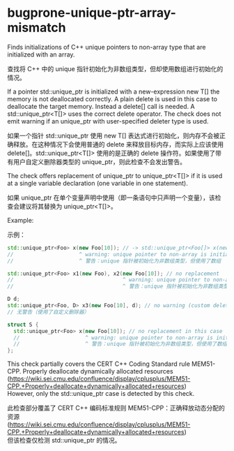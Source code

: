 # bugprone-unique-ptr-array-mismatch

Finds initializations of C++ unique pointers to non-array type that are initialized with an array.

查找将 C++ 中的 unique 指针初始化为非数组类型，但却使用数组进行初始化的情况。

If a pointer std::unique_ptr<T> is initialized with a new-expression new T[] the memory is not deallocated correctly. A plain delete is used in this case to deallocate the target memory. Instead a delete[] call is needed. A std::unique_ptr<T[]> uses the correct delete operator. The check does not emit warning if an unique_ptr with user-specified deleter type is used.

如果一个指针 std::unique_ptr<T> 使用 new T[] 表达式进行初始化，则内存不会被正确释放。在这种情况下会使用普通的 delete 来释放目标内存，而实际上应该使用 delete[]。std::unique_ptr<T[]> 使用的是正确的 delete 操作符。如果使用了带有用户自定义删除器类型的 unique_ptr，则此检查不会发出警告。

The check offers replacement of unique_ptr<T> to unique_ptr<T[]> if it is used at a single variable declaration (one variable in one statement).

如果 unique_ptr<T> 在单个变量声明中使用（即一条语句中只声明一个变量），该检查会建议将其替换为 unique_ptr<T[]>。

Example:

示例：

```c++
std::unique_ptr<Foo> x(new Foo[10]); // -> std::unique_ptr<Foo[]> x(new Foo[10]);
//                     ^ warning: unique pointer to non-array is initialized with array
//                     ^ 警告：unique 指针被初始化为非数组类型，但使用了数组

std::unique_ptr<Foo> x1(new Foo), x2(new Foo[10]); // no replacement
//                                   ^ warning: unique pointer to non-array is initialized with array
//                                   ^ 警告：unique 指针被初始化为非数组类型，但使用了数组

D d;
std::unique_ptr<Foo, D> x3(new Foo[10], d); // no warning (custom deleter used)
// 无警告（使用了自定义删除器）

struct S {
  std::unique_ptr<Foo> x(new Foo[10]); // no replacement in this case
  //                     ^ warning: unique pointer to non-array is initialized with array
  //                     ^ 警告：unique 指针被初始化为非数组类型，但使用了数组
};
```

This check partially covers the CERT C++ Coding Standard rule MEM51-CPP. Properly deallocate dynamically allocated resources  
(https://wiki.sei.cmu.edu/confluence/display/cplusplus/MEM51-CPP.+Properly+deallocate+dynamically+allocated+resources)  
However, only the std::unique_ptr case is detected by this check.

此检查部分覆盖了 CERT C++ 编码标准规则 MEM51-CPP：正确释放动态分配的资源  
(https://wiki.sei.cmu.edu/confluence/display/cplusplus/MEM51-CPP.+Properly+deallocate+dynamically+allocated+resources)  
但该检查仅检测 std::unique_ptr 的情况。
